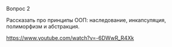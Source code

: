 Вопрос 2

Рассказать про принципы ООП: наследование, инкапсуляция, полиморфизм и абстракция.

https://www.youtube.com/watch?v=-6DWwR_R4Xk